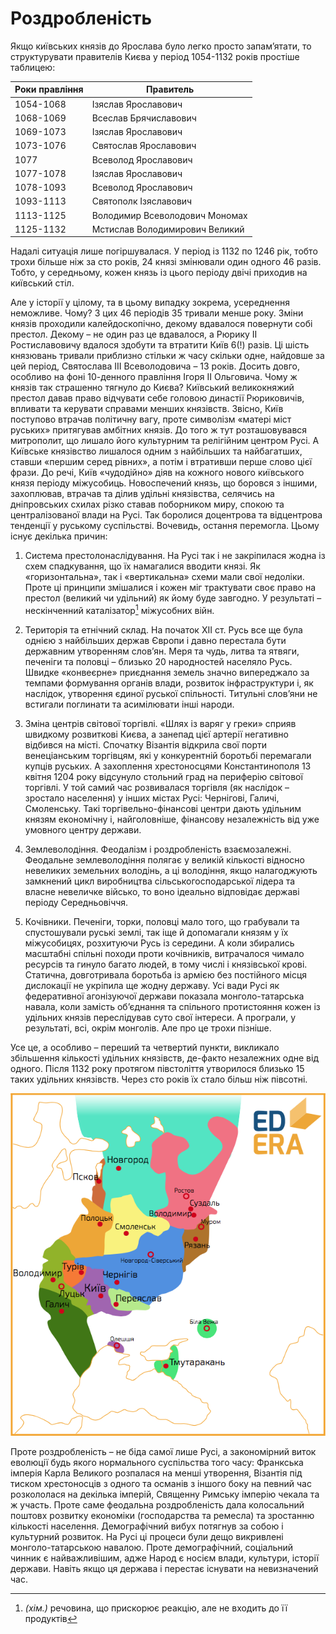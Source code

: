 Роздробленість
==============

Якщо київських князів до Ярослава було легко просто запам’ятати, то
структурувати правителів Києва у період 1054-1132 років простіше
таблицею:

| Роки правління | Правитель |
| -- | -- |
| 1054-1068 | Ізяслав Ярославович |
| 1068-1069 | Всеслав Брячиславович |
| 1069-1073 | Ізяслав Ярославович |
| 1073-1076 | Святослав Ярославович |
| 1077 | Всеволод Ярославович |
| 1077-1078 | Ізяслав Ярославович |
| 1078-1093 | Всеволод Ярославович |
| 1093-1113 | Святополк Ізяславович |
| 1113-1125 | Володимир Всеволодович Мономах |
| 1125-1132 | Мстислав Володимирович Великий |

Надалі ситуація лише погіршувалася. У період із 1132 по 1246 рік, тобто
трохи більше ніж за сто років, 24 князі змінювали один одного 46 разів.
Тобто, у середньому, кожен князь із цього періоду двічі приходив на
київський стіл.

Але у історії у цілому, та в цьому випадку зокрема, усереднення
неможливе. Чому? З цих 46 періодів 35 тривали менше року. Зміни князів
проходили калейдоскопічно, декому вдавалося повернути собі престол.
Декому – не один раз це вдавалося, а Рюрику ІІ Ростиславовичу вдалося
здобути та втратити Київ 6(!) разів. Ці шість князювань тривали
приблизно стільки ж часу скільки одне, найдовше за цей період,
Святослава ІІІ Всеволодовича – 13 років. Досить довго, особливо на фоні
10-денного правління Ігоря ІІ Ольговича. Чому ж князів так страшенно
тягнуло до Києва? Київський великокняжий престол давав право відчувати
себе головою династії Рюриковичів, впливати та керувати справами менших
князівств. Звісно, Київ поступово втрачав політичну вагу, проте
символізм «матері міст руських» притягував амбітних князів. До того ж
тут розташовувався митрополит, що лишало його культурним та релігійним
центром Русі. А Київське князівство лишалося одним з найбільших та
найбагатших, ставши «першим серед рівних», а потім і втративши перше
слово цієї фрази. До речі, Київ «чудодійно» діяв на кожного нового
київського князя періоду міжусобиць. Новоспечений князь, що боровся з
іншими, захоплював, втрачав та ділив удільні князівства, селячись на
дніпровських схилах різко ставав поборником миру, спокою та
централізованої влади на Русі. Так боролися доцентрова та відцентрова
тенденції у руському суспільстві. Вочевидь, остання перемогла. Цьому
існує декілька причин:

1.  Система престолонаслідування. На Русі так і не закріпилася жодна із
    схем спадкування, що їх намагалися вводити князі. Як
    «горизонтальна», так і «вертикальна» схеми мали свої недоліки. Проте
    ці принципи змішалися і кожен міг трактувати своє право на престол
    (великий чи удільний) як йому буде завгодно. У результаті –
    нескінченний каталізатор[^6] міжусобних війн.

2.  Територія та етнічний склад. На початок ХІІ ст. Русь все ще була
    однією з найбільших держав Європи і давно перестала бути державним
    утворенням слов’ян. Меря та чудь, литва та ятвяги, печеніги та
    половці – близько 20 народностей населяло Русь. Швидке «конвеєрне»
    приєднання земель значно випереджало за темпами формування органів
    влади, розвиток інфраструктури і, як наслідок, утворення єдиної
    руської спільності. Титульні слов’яни не встигали поглинати та
    асимілювати інші народи.

3.  Зміна центрів світової торгівлі. «Шлях із варяг у греки» сприяв
    швидкому розвиткові Києва, а занепад цієї артерії негативно відбився
    на місті. Спочатку Візантія відкрила свої порти венеціанським
    торгівцям, які у конкурентній боротьбі перемагали купців руських. А
    захоплення хрестоносцями Константинополя 13 квітня 1204 року
    відсунуло стольний град на периферію світової торгівлі. У той самий
    час розвивалася торгівля (як наслідок – зростало населення) у інших
    містах Русі: Чернігові, Галичі, Смоленську. Такі
    торгівельно-фінансові центри дають удільним князям економічну і,
    найголовніше, фінансову незалежність від уже умовного
    центру держави.

4.  Землеволодіння. Феодалізм і роздробленість взаємозалежні. Феодальне
    землеволодіння полягає у великій кількості відносно невеликих
    земельних володінь, а ці володіння, якщо налагоджують замкнений цикл
    виробництва сільськогосподарської лідера та власне невеличке
    військо, то воно ідеально відповідає державі періоду Середньовіччя.

5.  Кочівники. Печеніги, торки, половці мало того, що грабували та
    спустошували руські землі, так іще й допомагали князям у їх
    міжусобицях, розхитуючи Русь із середини. А коли збирались масштабні
    спільні походи проти кочівників, витрачалося чимало ресурсів та
    гинуло багато людей, в тому числі і князівської крові. Статична,
    довготривала боротьба із армією без постійного місця дислокації не
    укріпила ще жодну державу. Усі вади Русі як федеративної агонізуючої
    держави показала монголо-татарська навала, коли замість об’єднання
    та спільного протистояння кожен із удільних князів переслідував суто
    свої інтереси. А програли, у результаті, всі, окрім монголів. Але
    про це трохи пізніше.

Усе це, а особливо – переший та четвертий пункти, викликало збільшення
кількості удільних князівств, де-факто незалежних одне від одного. Після
1132 року протягом півстоліття утворилося близько 15 таких удільних
князівств. Через сто років їх стало більш ніж півсотні.

![image](asd1.png)

Проте роздробленість – не біда самої лише Русі, а закономірний виток
еволюції будь якого нормального суспільства того часу: Франкська імперія
Карла Великого розпалася на менші утворення, Візантія під тиском
хрестоносців з одного та османів з іншого боку на певний час розкололася
на декілька імперій, Священну Римську імперію чекала та ж участь. Проте
саме феодальна роздробленість дала колосальний поштовх розвитку
економіки (господарства та ремесла) та зростанню кількості населення.
Демографічний вибух потягнув за собою і культурний розвиток. На Русі ці
процеси були дещо викривлені монголо-татарською навалою. Проте
демографічний, соціальний чинник є найважливішим, адже Народ є носієм
влади, культури, історії держави. Навіть якщо ця держава і перестає
існувати на невизначений час.

[^6]: *(хім.)* речовина, що прискорює реакцію, але не входить до її продуктів